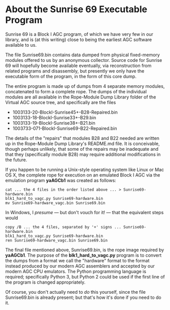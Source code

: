 # About the Sunrise 69 Executable Program

Sunrise 69 is a Block I AGC program, of which we have very few in our library, and is (at this writing) close to being the earliest AGC software available to us.

The file Sunrise69.bin contains data dumped from physical fixed-memory modules offered to us by an anonymous collector.  Source code for Sunrise 69 will hopefully become available eventually, via reconstruction from related programs and disassembly, but presently we only have the executable form of the program, in the form of this core dump.

The entire program is made up of dumps from 4 separate memory modules, concatenated to form a complete rope.  The dumps of the individual modules are all available in the Rope-Module Dump Library folder of the Virtual AGC source tree, and specifically are the files

* 1003133-20-BlockI-Sunrise45+-B28-Repaired.bin
* 1003133-18-BlockI-Sunrise33+-B29.bin
* 1003133-19-BlockI-Sunrise38+-B21.bin
* 1003733-071-BlockI-Sunrise69-B22-Repaired.bin

The details of the "repairs" that modules B28 and B22 needed are written up in the Rope-Module Dump Library's README.md file.  It is conceivable, though perhaps unlikely, that some of the repairs may be inadequate and that they (specifically module B28) may require additional modifications in the future.

If you happen to be running a Unix-style operating system like Linux or Mac OS X, the complete rope for execution on an emulated Block I AGC via the emulation program **yaAGCb1** was created as follows:

    cat ... the 4 files in the order listed above ... > Sunrise69-hardware.bin
    blk1_hard_to_vagc.py Sunrise69-hardware.bin
    mv Sunrise69-hardware_vagc.bin Sunrise69.bin

In Windows, I *presume* &mdash; but don't vouch for it! &mdash; that the equivalent steps would

    copy /B ... the 4 files, separated by '+' signs ... Sunrise69-hardware.bin
    blk1_hard_to_vagc.py Sunrise69-hardware.bin
    ren Sunrise69-hardware_vagc.bin Sunrise69.bin

The final file mentioned above, Sunrise69.bin, is the rope image required by **yaAGCb1**.  The purpose of the **blk1_hard_to_vagc.py** program is to convert the dumps from a format we call the "hardware" format to the format instead produced by our modern AGC assemblers and accepted by our modern AGC CPU emulators.  The Python programming language is required; specifically Python 3, but Python 2 could be used if the first line of the program is changed appropriately.

Of course, you don't actually need to *do* this yourself, since the file Sunrise69.bin is already present; but that's how it's done if you need to do it.

